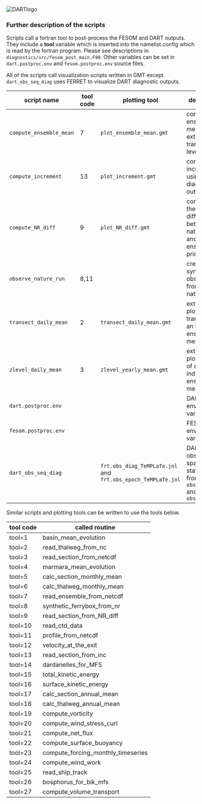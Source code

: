
<span id="TOP" class="anchor"></span>

![DARTlogo](https://github.com/NCAR/DART/blob/Manhattan/docs/images/Dartboard7.png)

### Further description of the scripts

Scripts call a fortran tool to post-process the FESOM and DART outputs. They include a **tool** variable
which is inserted into the namelist.config which is read by the fortran program. Please see
descriptions in ```diagnostics/src/fesom_post_main.F90```. Other variables can be set in
```dart.postproc.env``` and ```fesom.postproc.env``` source files.

All of the scripts call visualization scripts written in GMT except ```dart_obs_seq_diag``` uses
FERRET to visualize DART diagnostic outputs.

| script name|tool code | plotting tool |description|
|------------|----------|---------------|------------|
|```compute_ensemble_mean``` | 7   |```plot_ensemble_mean.gmt```    | computes ensemble mean and extracts a transect or level|
|```compute_increment```     |13   |```plot_increment.gmt```      | computes increment using DART diagnostic output |
|```compute_NR_diff```       | 9   |```plot_NR_diff.gmt```     | computes the difference between a nature run and the ensemble prior mean |
|```observe_nature_run```    | 8,11|    | creates synthetic observations from a nature run |
|```transect_daily_mean```   | 2   |```transect_daily_mean.gmt```    | extracts and plots a transect of an individual ensemble member|
|```zlevel_daily_mean```     | 3   |```zlevel_yearly_mean.gmt```    | extracts and plots a level of an individual ensemble member|
|```dart.postproc.env```     |     |    | DART environment variables |
|```fesom.postproc.env```    |     |    | FESOM environment variables|
|```dart_obs_seq_diag```     |     | ```frt.obs_diag_TeMPLaTe.jnl``` and ```frt.obs_epoch_TeMPLaTe.jnl```   | DART observation-space statistics from ```obs_epoch.nc``` and ```obs_diag.nc```|

Similar scripts and plotting tools can be written to use the tools below.

|tool code | called routine |
|-------|---------------------|
|tool=1 | basin_mean_evolution|
|tool=2 | read_thalweg_from_nc|
|tool=3 | read_section_from_netcdf|
|tool=4 | marmara_mean_evolution|
|tool=5 | calc_section_monthly_mean|
|tool=6 | calc_thalweg_monthly_mean|
|tool=7 | read_ensemble_from_netcdf|
|tool=8 | synthetic_ferrybox_from_nr|
|tool=9 | read_section_from_NR_diff|
|tool=10| read_ctd_data|
|tool=11| profile_from_netcdf|
|tool=12| velocity_at_the_exit|
|tool=13| read_section_from_inc|
|tool=14| dardanelles_for_MFS|
|tool=15| total_kinetic_energy|
|tool=16| surface_kinetic_energy|
|tool=17| calc_section_annual_mean|
|tool=18| calc_thalweg_annual_mean|
|tool=19| compute_vorticity|
|tool=20| compute_wind_stress_curl|
|tool=21| compute_net_flux|
|tool=22| compute_surface_buoyancy|
|tool=23| compute_forcing_monthly_timeseries|
|tool=24| compute_wind_work|
|tool=25| read_ship_track|
|tool=26| bosphorus_for_blk_mfs|
|tool=27| compute_volume_transport|
